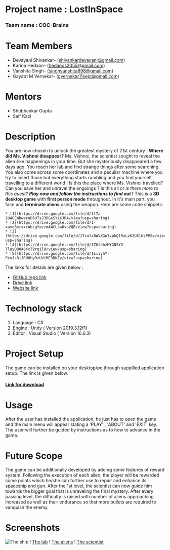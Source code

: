 # **Project name : LostInSpace**
### **Team name : COC-Brains**
# **Team Members**
* Devayani Shivankar- (shivankardevayani@gmail.com)
* Karina Hedaoo- (hedaoos2055@gmail.com)
* Vanshita Singh- (singhvanshita898@gmail.com)
* Gayatri M Vernekar- (gvernekar11sept@gmail.com)
# **Mentors**
* Shubhankar Gupta
* Saif Kazi
# **Description**
You are now chosen to unlock the greatest mystery of 21st century : **Where did Ms. Vishnoi disappear?**
Ms. Vishnoi, the scientist sought to reveal the alien-like happenings in your time. But she mysteriously disappeared a few days ago. You reach her lab and find strange things after some searching. You also come across some coordinates and a peculiar machine where you try to insert those but everything starts rumbling and you find yourself travelling to a different world ! Is this the place where Ms. Vishnoi travelled? Can you save her and unravel the ongoings ? Is this all or *is there more to this quest?*
***Play now and follow the instructions to find out !***
This is a **3D desktop game** with **first person mode** throughout. In it's main part, you face and **terminate aliens** using the weapon. Here are some code snippets:

    * [1](https://drive.google.com/file/d/1t7a-1U4GEWhwarWD6UTsJ3RGeSY1XJR4/view?usp=sharing)
    * [2](https://drive.google.com/file/d/1-xavo8erxxcAbcgYazzmAWCLcwUvoVQB/view?usp=sharing)
    * [3](https://drive.google.com/file/d/1Tcufx8WVXGo7vpkQlRxLzKZUXlKsPM8e/view?usp=sharing)
    * [4](https://drive.google.com/file/d/1ZUtebzMYGNSY3-TlayD80A6YcT9rq1l0/view?usp=sharing)
    * [5](https://drive.google.com/file/d/1LiiyhY-PcuJs8iJRH6Hy3rUViME3DKZv/view?usp=sharing)


The links for details are given below : 

* [GitHub repo link](https://devayanishivankar.github.io/COC-Brains/)
* [Drive link]()
* [Website link]()

# **Technology stack**
1. Language : C#
2. Engine : Unity ( Version 2019.3.12f1)
3. Editor : Visual Studio ( Version 16.6.3)

# **Project Setup**
The game can be installed on your desktop/pc through suppllied application setup. The link is given below.
#### [Link for download]()

# **Usage**
After the user has installed the application, he just has to open the game and the main menu will appear stating a 'PLAY' , 'ABOUT' and 'EXIT' key. The user will further be guided by instructions as to how to advance in the game.


# **Future Scope**
The game can be additionally developed by adding some features of reward system. Following the execution of each alien, the player will be rewarded some points which he/she can further use to repair and enhance its spaceship and gun. After the 1st level, the scientist can now guide him towards the bigger goal that is unraveling the final mystery. After every passing level, the difficulty is raised with number of aliens approaching increased as well as their endurance so that more bullets are required to vanquish the enemy.


# **Screenshots**
![The ship](https://drive.google.com/file/d/1HuQA-kR_Ox5hz0bSvBZ13301ryDWC-rm/view?usp=drivesdk)
! [The lab](https://drive.google.com/folderview?id=1HwtYJs-vcISVnBf1yM8YZ2tKlnczsgxL)
! [The aliens](https://drive.google.com/folderview?id=1IQ2UKcLyQU0oD49XZexVoyRu_pXWXN-s)
! [The scientist](https://drive.google.com/folderview?id=1Ia7-kZPmzAAuEMYdnqjWZXh8nS-6t0fk)
